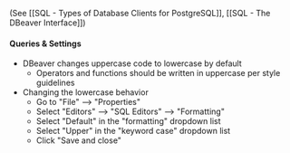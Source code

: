 (See [[SQL - Types of Database Clients for PostgreSQL]], [[SQL - The DBeaver Interface]])

#### Queries & Settings
* DBeaver changes uppercase code to lowercase by default
	* Operators and functions should be written in uppercase per style guidelines
* Changing the lowercase behavior
	* Go to "File" --> "Properties"
	* Select "Editors" --> "SQL Editors" --> "Formatting"
	* Select "Default" in the "formatting" dropdown list
	* Select "Upper" in the "keyword case" dropdown list
	* Click "Save and close"